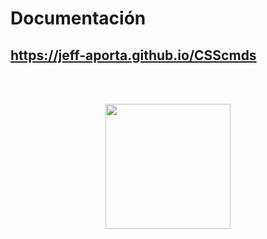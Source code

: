 # Documentación

## <a href="https://jeff-aporta.github.io/CSScmds" target="_blank">https://jeff-aporta.github.io/CSScmds</a>

<br/>
<br/>
<p align="center">
    <img 
        src="https://jeff-aporta.github.io/CSScmds/src/img/logo.jpeg" 
        width="200"
    />
</p>